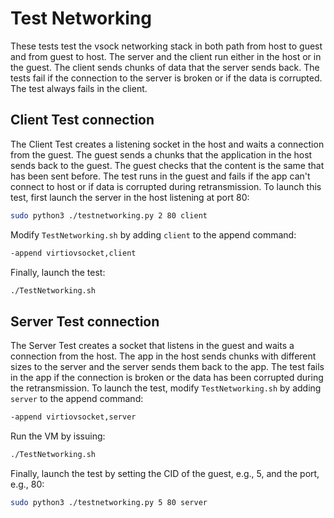 # Test Networking
These tests test the vsock networking stack in both path from host to guest and from guest to host. The server and the client run either in the host or in the guest. The client sends chunks of data that the server sends back. The tests fail if the connection to the server is broken or if the data is corrupted. The test always fails in the client.

## Client Test connection
The Client Test creates a listening socket in the host and waits a connection from the guest. The guest sends a chunks that the application in the host sends back to the guest. The guest checks that the content is the same that has been sent before. The test runs in the guest and fails if the app can't connect to host or if data is corrupted during retransmission. To launch this test, first launch the server in the host listening at port 80:
```bash
sudo python3 ./testnetworking.py 2 80 client
```
Modify `TestNetworking.sh` by adding `client` to the append command:
```bash
-append virtiovsocket,client
```
Finally, launch the test:
```bash
./TestNetworking.sh
```
## Server Test connection
The Server Test creates a socket that listens in the guest and waits a connection from the host. The app in the host sends chunks with different sizes to the server and the server sends them back to the app. The test fails in the app if the connection is broken or the data has been corrupted during the retransmission. To launch the test, modify `TestNetworking.sh` by adding `server` to the append command:
```bash
-append virtiovsocket,server
```
Run the VM by issuing:
```bash
./TestNetworking.sh
```
Finally, launch the test by setting the CID of the guest, e.g., 5, and the port, e.g., 80:
```bash
sudo python3 ./testnetworking.py 5 80 server
```
